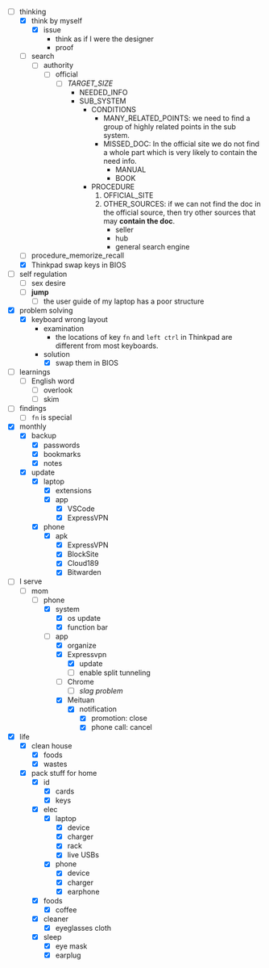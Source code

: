 - [ ] thinking
    - [x] think by myself
        - [x] issue
            - think as if I were the designer
            - proof
    - [ ] search
        - [ ] authority
            - [ ] official
                - [ ] *TARGET_SIZE*
                    - NEEDED_INFO
                    - SUB_SYSTEM
                        - CONDITIONS
                            - MANY_RELATED_POINTS: we need to find a group of highly related points in the sub system.
                            - MISSED_DOC: In the official site we do not find a whole part which is very likely to contain the need info.
                                - MANUAL
                                - BOOK
                        - PROCEDURE
                            1. OFFICIAL_SITE
                            2. OTHER_SOURCES: if we can not find the doc in the official source, then try other sources that may **contain the doc**.
                                - seller
                                - hub
                                - general search engine
    - [ ] procedure_memorize_recall
    - [x] Thinkpad swap keys in BIOS
- [ ] self regulation
    - [ ] sex desire
    - [ ] **jump**
        - [ ] the user guide of my laptop has a poor structure
- [x] problem solving
    - [x] keyboard wrong layout
        - examination
            - the locations of key `fn` and `left ctrl` in Thinkpad are different from most keyboards.
        - solution
            - [x] swap them in BIOS
- [ ] learnings
    - [ ] English word
        - [ ] overlook
        - [ ] skim
- [ ] findings
    - [ ] `fn` is special
- [x] monthly
    - [x] backup
        - [x] passwords
        - [x] bookmarks
        - [x] notes
    - [x] update
        - [x] laptop
            - [x] extensions
            - [x] app
                - [x] VSCode
                - [x] ExpressVPN
        - [x] phone
            - [x] apk
                - [x] ExpressVPN
                - [x] BlockSite
                - [x] Cloud189
                - [x] Bitwarden
- [ ] I serve
    - [ ] mom
        - [ ] phone
            - [x] system
                - [x] os update
                - [x] function bar
            - [ ] app
                - [x] organize
                - [x] Expressvpn
                    - [x] update
                    - [ ] enable split tunneling
                - [ ] Chrome
                    - [ ] *slag problem*
                - [x] Meituan
                    - [x] notification
                        - [x] promotion: close
                        - [x] phone call: cancel
- [x] life
    - [x] clean house
        - [x] foods
        - [x] wastes
    - [x] pack stuff for home
        - [x] id
            - [x] cards
            - [x] keys
        - [x] elec
            - [x] laptop
                - [x] device
                - [x] charger
                - [x] rack
                - [x] live USBs
            - [x] phone
                - [x] device
                - [x] charger
                - [x] earphone
        - [x] foods
            - [x] coffee
        - [x] cleaner
            - [x] eyeglasses cloth
        - [x] sleep
            - [x] eye mask
            - [x] earplug